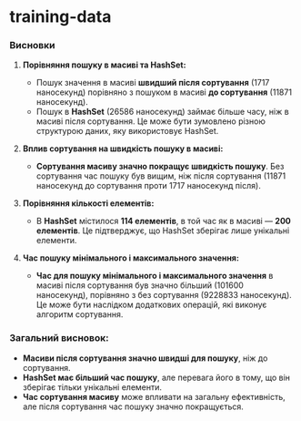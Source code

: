# training-data
### Висновки

1. **Порівняння пошуку в масиві та HashSet:**
   - Пошук значення в масиві **швидший після сортування** (1717 наносекунд) порівняно з пошуком в масиві **до сортування** (11871 наносекунд).
   - Пошук в **HashSet** (26586 наносекунд) займає більше часу, ніж в масиві після сортування. Це може бути зумовлено різною структурою даних, яку використовує HashSet.

2. **Вплив сортування на швидкість пошуку в масиві:**
   - **Сортування масиву значно покращує швидкість пошуку**. Без сортування час пошуку був вищим, ніж після сортування (11871 наносекунд до сортування проти 1717 наносекунд після).

3. **Порівняння кількості елементів:**
   - В **HashSet** містилося **114 елементів**, в той час як в масиві — **200 елементів**. Це підтверджує, що HashSet зберігає лише унікальні елементи.

4. **Час пошуку мінімального і максимального значення:**
   - **Час для пошуку мінімального і максимального значення** в масиві після сортування був значно більший (101600 наносекунд), порівняно з без сортування (9228833 наносекунд). Це може бути наслідком додаткових операцій, які виконує алгоритм сортування.

### Загальний висновок:
- **Масиви після сортування значно швидші для пошуку**, ніж до сортування.
- **HashSet має більший час пошуку**, але перевага його в тому, що він зберігає тільки унікальні елементи.
- **Час сортування масиву** може впливати на загальну ефективність, але після сортування час пошуку значно покращується.
